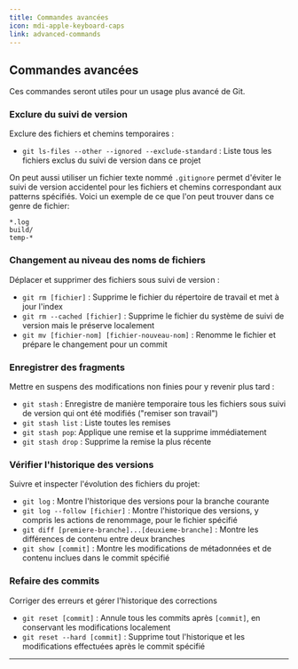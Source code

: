 ```yaml
---
title: Commandes avancées
icon: mdi-apple-keyboard-caps
link: advanced-commands
---
```


<div id='advanced-commands'></div>

## Commandes avancées

Ces commandes seront utiles pour un usage plus avancé de Git.

### Exclure du suivi de version

Exclure des fichiers et chemins temporaires :

- `git ls-files --other --ignored --exclude-standard` : Liste tous les fichiers exclus du suivi de version dans ce projet

On peut aussi utiliser un fichier texte nommé `.gitignore` permet d'éviter le suivi de version accidentel pour les fichiers et chemins correspondant aux patterns spécifiés. Voici un exemple de ce que l'on peut trouver dans ce genre de fichier:

```gitignore
*.log
build/
temp-*
```

### Changement au niveau des noms de fichiers

Déplacer et supprimer des fichiers sous suivi de version :

- `git rm [fichier]` : Supprime le fichier du répertoire de travail et met à jour l'index
- `git rm --cached [fichier]` : Supprime le fichier du système de suivi de version mais le préserve localement
- `git mv [fichier-nom] [fichier-nouveau-nom]` : Renomme le fichier et prépare le changement pour un commit

### Enregistrer des fragments

Mettre en suspens des modifications non finies pour y revenir plus tard :

- `git stash` : Enregistre de manière temporaire tous les fichiers sous suivi de version qui ont été modifiés ("remiser son travail")
- `git stash list` : Liste toutes les remises
- `git stash pop`: Applique une remise et la supprime immédiatement
- `git stash drop` : Supprime la remise la plus récente

### Vérifier l'historique des versions

Suivre et inspecter l'évolution des fichiers du projet:

- `git log` : Montre l'historique des versions pour la branche courante
- `git log --follow [fichier]` : Montre l'historique des versions, y compris les actions de renommage, pour le fichier spécifié
- `git diff [premiere-branche]...[deuxieme-branche]` : Montre les différences de contenu entre deux branches
- `git show [commit]` : Montre les modifications de métadonnées et de contenu inclues dans le commit spécifié

### Refaire des commits

Corriger des erreurs et gérer l'historique des corrections

- `git reset [commit]` : Annule tous les commits après `[commit]`, en conservant les
  modifications localement
- `git reset --hard [commit]` : Supprime tout l'historique et les modifications effectuées après le commit spécifié

---

</div>
